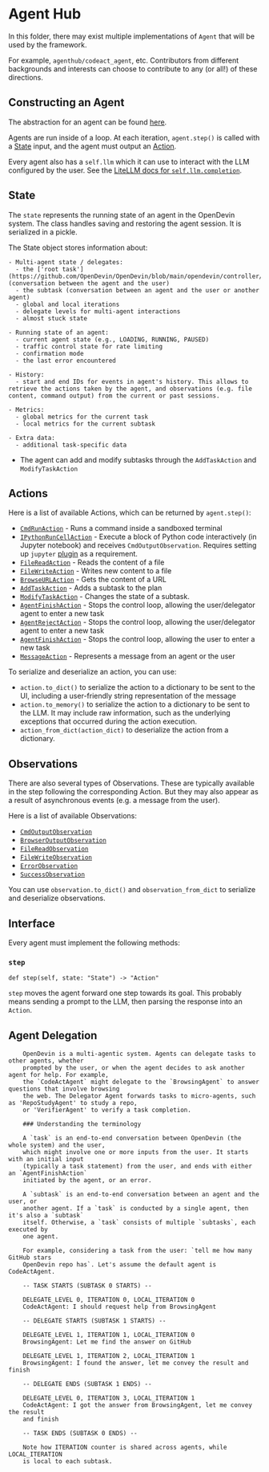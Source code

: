 # Agent Hub

In this folder, there may exist multiple implementations of `Agent` that will be used by the framework.

For example, `agenthub/codeact_agent`, etc.
Contributors from different backgrounds and interests can choose to contribute to any (or all!) of these directions.

## Constructing an Agent

The abstraction for an agent can be found [here](../opendevin/controller/agent.py).

Agents are run inside of a loop. At each iteration, `agent.step()` is called with a
[State](../opendevin/controller/state/state.py) input, and the agent must output an [Action](../opendevin/events/action).

Every agent also has a `self.llm` which it can use to interact with the LLM configured by the user.
See the [LiteLLM docs for `self.llm.completion`](https://docs.litellm.ai/docs/completion).

## State

The `state` represents the running state of an agent in the OpenDevin system. The class handles saving and restoring the agent session. It is serialized in a pickle.

The State object stores information about:

    - Multi-agent state / delegates:
      - the ['root task'](https://github.com/OpenDevin/OpenDevin/blob/main/opendevin/controller/state/task.py) (conversation between the agent and the user)
      - the subtask (conversation between an agent and the user or another agent)
      - global and local iterations
      - delegate levels for multi-agent interactions
      - almost stuck state

    - Running state of an agent:
      - current agent state (e.g., LOADING, RUNNING, PAUSED)
      - traffic control state for rate limiting
      - confirmation mode
      - the last error encountered

    - History:
      - start and end IDs for events in agent's history. This allows to retrieve the actions taken by the agent, and observations (e.g. file content, command output) from the current or past sessions.

    - Metrics:
      - global metrics for the current task
      - local metrics for the current subtask

    - Extra data:
      - additional task-specific data

  - The agent can add and modify subtasks through the `AddTaskAction` and `ModifyTaskAction`

## Actions

Here is a list of available Actions, which can be returned by `agent.step()`:

- [`CmdRunAction`](../opendevin/events/action/commands.py) - Runs a command inside a sandboxed terminal
- [`IPythonRunCellAction`](../opendevin/events/action/commands.py) - Execute a block of Python code interactively (in Jupyter notebook) and receives `CmdOutputObservation`. Requires setting up `jupyter` [plugin](../opendevin/runtime/plugins) as a requirement.
- [`FileReadAction`](../opendevin/events/action/files.py) - Reads the content of a file
- [`FileWriteAction`](../opendevin/events/action/files.py) - Writes new content to a file
- [`BrowseURLAction`](../opendevin/events/action/browse.py) - Gets the content of a URL
- [`AddTaskAction`](../opendevin/events/action/tasks.py) - Adds a subtask to the plan
- [`ModifyTaskAction`](../opendevin/events/action/tasks.py) - Changes the state of a subtask.
- [`AgentFinishAction`](../opendevin/events/action/agent.py) - Stops the control loop, allowing the user/delegator agent to enter a new task
- [`AgentRejectAction`](../opendevin/events/action/agent.py) - Stops the control loop, allowing the user/delegator agent to enter a new task
- [`AgentFinishAction`](../opendevin/events/action/agent.py) - Stops the control loop, allowing the user to enter a new task
- [`MessageAction`](../opendevin/events/action/message.py) - Represents a message from an agent or the user

To serialize and deserialize an action, you can use:
- `action.to_dict()` to serialize the action to a dictionary to be sent to the UI, including a user-friendly string representation of the message
- `action.to_memory()` to serialize the action to a dictionary to be sent to the LLM. It may include raw information, such as the underlying exceptions that occurred during the action execution.
- `action_from_dict(action_dict)` to deserialize the action from a dictionary.

## Observations

There are also several types of Observations. These are typically available in the step following the corresponding Action.
But they may also appear as a result of asynchronous events (e.g. a message from the user).

Here is a list of available Observations:

- [`CmdOutputObservation`](../opendevin/events/observation/commands.py)
- [`BrowserOutputObservation`](../opendevin/events/observation/browse.py)
- [`FileReadObservation`](../opendevin/events/observation/files.py)
- [`FileWriteObservation`](../opendevin/events/observation/files.py)
- [`ErrorObservation`](../opendevin/events/observation/error.py)
- [`SuccessObservation`](../opendevin/events/observation/success.py)

You can use `observation.to_dict()` and `observation_from_dict` to serialize and deserialize observations.

## Interface

Every agent must implement the following methods:

### `step`

```
def step(self, state: "State") -> "Action"
```

`step` moves the agent forward one step towards its goal. This probably means
sending a prompt to the LLM, then parsing the response into an `Action`.

## Agent Delegation

        OpenDevin is a multi-agentic system. Agents can delegate tasks to other agents, whether
        prompted by the user, or when the agent decides to ask another agent for help. For example,
        the `CodeActAgent` might delegate to the `BrowsingAgent` to answer questions that involve browsing
        the web. The Delegator Agent forwards tasks to micro-agents, such as 'RepoStudyAgent' to study a repo,
        or 'VerifierAgent' to verify a task completion.

        ### Understanding the terminology

        A `task` is an end-to-end conversation between OpenDevin (the whole system) and the user,
        which might involve one or more inputs from the user. It starts with an initial input
        (typically a task statement) from the user, and ends with either an `AgentFinishAction`
        initiated by the agent, or an error.

        A `subtask` is an end-to-end conversation between an agent and the user, or
        another agent. If a `task` is conducted by a single agent, then it's also a `subtask`
        itself. Otherwise, a `task` consists of multiple `subtasks`, each executed by
        one agent.

        For example, considering a task from the user: `tell me how many GitHub stars
        OpenDevin repo has`. Let's assume the default agent is CodeActAgent.

        -- TASK STARTS (SUBTASK 0 STARTS) --

        DELEGATE_LEVEL 0, ITERATION 0, LOCAL_ITERATION 0
        CodeActAgent: I should request help from BrowsingAgent

        -- DELEGATE STARTS (SUBTASK 1 STARTS) --

        DELEGATE_LEVEL 1, ITERATION 1, LOCAL_ITERATION 0
        BrowsingAgent: Let me find the answer on GitHub

        DELEGATE_LEVEL 1, ITERATION 2, LOCAL_ITERATION 1
        BrowsingAgent: I found the answer, let me convey the result and finish

        -- DELEGATE ENDS (SUBTASK 1 ENDS) --

        DELEGATE_LEVEL 0, ITERATION 3, LOCAL_ITERATION 1
        CodeActAgent: I got the answer from BrowsingAgent, let me convey the result
        and finish

        -- TASK ENDS (SUBTASK 0 ENDS) --

        Note how ITERATION counter is shared across agents, while LOCAL_ITERATION
        is local to each subtask.
